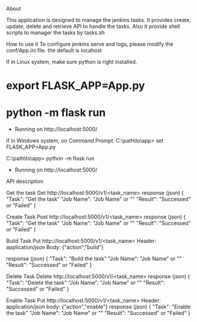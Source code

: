 About

This application is designed to manage the jenkins tasks. It provides create, update, delete and retrieve API to handle the tasks.
Also it provide shell scripts to manager the tasks by tasks.sh

How to use it
To configure jenkins serve and logs, please modify the conf/App.ini file. the default is locahost

If in Linux system, make sure python is right installed.

# export FLASK_APP=App.py
# python -m flask run
 * Running on http://localhost:5000/

if in Windows system, on Command Prompt:
C:\path\to\app> set FLASK_APP=App.py

C:\path\to\app> python -m flask run
 * Running on http://localhost:5000/

API description

Get the task
Get http://localhost:5000/v1/<task_name>
response (json)
{
    "Task": "Get the task"
     "Job Name": "Job Name" or ""
    "Result": "Successed" or "Failed"
}

Create Task
Post http://localhost:5000/v1/<task_name>
response (json)
{
    "Task": "Get the task"
     "Job Name": "Job Name" or ""
    "Result": "Successed" or "Failed"
}

Build Task
Put http://localhost:5000/v1/<task_name>
Header: application/json
Body:
{"action","build"}

response (json)
{
    "Task": "Build the task"
     "Job Name": "Job Name" or ""
    "Result": "Successed" or "Failed"
}

Delete Task
Delete http://localhost:5000/v1/<task_name>
response (json)
{
    "Task": "Delete the task"
     "Job Name": "Job Name" or ""
    "Result": "Successed" or "Failed"
}


Enable Task
Put http://localhost:5000/v1/<task_name>
Header: application/json
body:
{"action","enable"}
response (json)
{
    "Task": "Enable the task"
     "Job Name": "Job Name" or ""
    "Result": "Successed" or "Failed"
}
